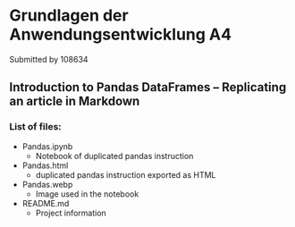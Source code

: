 # Grundlagen der Anwendungsentwicklung A4
Submitted by 108634
## Introduction to Pandas DataFrames – Replicating an article in Markdown

### List of files:
- Pandas.ipynb
    - Notebook of duplicated pandas instruction
- Pandas.html
    - duplicated pandas instruction exported as HTML
- Pandas.webp
    - Image used in the notebook
- README.md
    - Project information